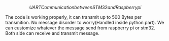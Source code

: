 $$UART Communication   between STM32 and Raspberry pi$$


The code is working properly, it can transmit up to 500 Bytes per transmition. No message disorder to worry(Handled inside python part). We can customize whatever the message send from raspberry pi or stm32.  Both side can receive and transmit message.
